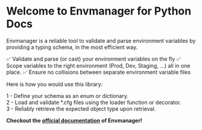 # Welcome to Envmanager for Python Docs

Envmanager is a reliable tool to validate and parse environment variables by providing a typing schema, in the most efficient way.

:white_check_mark: Validate and parse (or cast) your environment variables on the fly
:white_check_mark: Scope variables to the right environment (Prod, Dev, Staging, ...) all in one place.
:white_check_mark: Ensure no collisions between separate environment variable files

Here is how you would use this library:

1 - Define your schema as an enum or dictionary.    
2 - Load and validate *.cfg files using the loader function or decorator.   
3 - Reliably retrieve the expected object type upon retrieval.  


**Checkout the [official documentation](https://github.com/arianseyedi/python-envmanager) of Envmanager!**